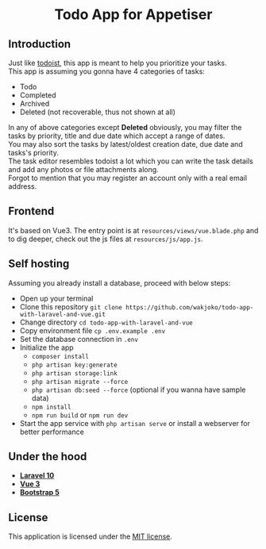 <h1 align="center">Todo App for Appetiser</h1>

## Introduction
Just like [todoist](https://todoist.com), this app is meant to help you prioritize your tasks.\
This app is assuming you gonna have 4 categories of tasks:
- Todo
- Completed
- Archived
- Deleted (not recoverable, thus not shown at all)

In any of above categories except **Deleted** obviously, you may filter the tasks by priority, title and due date which accept a range of dates.\
You may also sort the tasks by latest/oldest creation date, due date and tasks's priority.\
The task editor resembles todoist a lot which you can write the task details and add any photos or file attachments along.\
Forgot to mention that you may register an account only with a real email address.

## Frontend
It's based on Vue3. The entry point is at `resources/views/vue.blade.php` and to dig deeper, check out the js files at `resources/js/app.js`.

## Self hosting
Assuming you already install a database, proceed with below steps:
- Open up your terminal
- Clone this repository `git clone https://github.com/wakjoko/todo-app-with-laravel-and-vue.git`
- Change directory `cd todo-app-with-laravel-and-vue`
- Copy environment file `cp .env.example .env`
- Set the database connection in `.env`
- Initialize the app
    - `composer install`
    - `php artisan key:generate`
    - `php artisan storage:link`
    - `php artisan migrate --force`
    - `php artisan db:seed --force` (optional if you wanna have sample data)
    - `npm install`
    - `npm run build` or `npm run dev`
- Start the app service with `php artisan serve` or install a webserver for better performance

## Under the hood
- [**Laravel 10**](https://laravel.com/docs/10.x)
- [**Vue 3**](https://devdocs.io/vue~3)
- [**Bootstrap 5**](https://getbootstrap.com/docs/5.3/getting-started/introduction)

## License
This application is licensed under the [MIT license](http://opensource.org/licenses/MIT).
